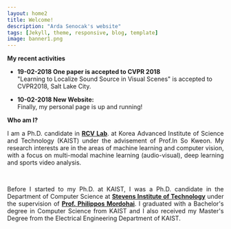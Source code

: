 ```yaml
---
layout: home2
title: Welcome!
description: "Arda Senocak's website"
tags: [Jekyll, theme, responsive, blog, template]
image: banner1.png
---
```

**My recent activities**

* **19-02-2018 One paper is accepted to CVPR 2018** <br>
"Learning to Localize Sound Source in Visual Scenes" is accepted to CVPR2018, Salt Lake City.

* **10-02-2018 New Website:** <br>
Finally, my personal page is up and running!

**Who am I?**
<br>

<p align="justify">I am a Ph.D. candidate in <a href="http://mail.rcv.kaist.ac.kr"><b>RCV Lab</b></a>. at Korea Advanced Institute of Science and Technology (KAIST) under the advisement of Prof.In So Kweon. My research interests are in the areas of machine learning and computer vision, with a focus on multi-modal machine learning (audio-visual), deep learning and sports video analysis.</p>

<br />

<p align="justify">Before I started to my Ph.D. at KAIST, I was a Ph.D. candidate in the Department of Computer Science at <a href="https://www.stevens.edu/schaefer-school-engineering-science/departments/computer-science"><b>Stevens Institute of Technology</b></a>  under the supervision of <a href="https://www.cs.stevens.edu/~mordohai/index.html"><b>Prof. Philippos Mordohai</b></a>. I graduated with a Bachelor's degree in Computer Science from KAIST and I also received my Master's Degree from the Electrical Engineering Department of KAIST.</p>

